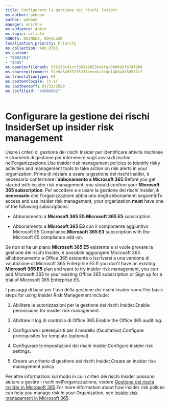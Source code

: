 ```yaml
---
title: Configurare la gestione dei rischi Insider
ms.author: pebaum
author: pebaum
manager: mnirkhe
ms.audience: Admin
ms.topic: article
ROBOTS: NOINDEX, NOFOLLOW
localization_priority: Priority
ms.collection: Adm_O365
ms.custom:
- "9002284"
- "4405"
ms.openlocfilehash: 556150c41ccf363e6025ba6fac0660d1fb74f9b8
ms.sourcegitcommit: 92e9a649532f5231ceedcafc4d14b8ad18d517c2
ms.translationtype: HT
ms.contentlocale: it-IT
ms.lasthandoff: 03/31/2020
ms.locfileid: "43060002"
---
```

# <a name="set-up-insider-risk-management"></a><span data-ttu-id="26e74-102">Configurare la gestione dei rischi Insider</span><span class="sxs-lookup"><span data-stu-id="26e74-102">Set up insider risk management</span></span>

<span data-ttu-id="26e74-103">Usare i criteri di gestione dei rischi Insider per identificare attività rischiose e strumenti di gestione per intervenire sugli avvisi di rischio nell'organizzazione.</span><span class="sxs-lookup"><span data-stu-id="26e74-103">Use insider risk management policies to identify risky activities and management tools to take action on risk alerts in your organization.</span></span> <span data-ttu-id="26e74-104">Prima di iniziare a usare la gestione dei rischi Insider, è necessario confermare l'**abbonamento a Microsoft 365**.</span><span class="sxs-lookup"><span data-stu-id="26e74-104">Before you get started with insider risk management, you should confirm your **Microsoft 365 subscription**.</span></span> <span data-ttu-id="26e74-105">Per accedere a e usare la gestione dei rischi Insider, **è necessario** che l'organizzazione abbia uno degli abbonamenti seguenti:</span><span class="sxs-lookup"><span data-stu-id="26e74-105">To access and use insider risk management, your organization **must** have one of the following subscriptions:</span></span>

- <span data-ttu-id="26e74-106">Abbonamento a **Microsoft 365 E5**.</span><span class="sxs-lookup"><span data-stu-id="26e74-106">**Microsoft 365 E5** subscription.</span></span>

- <span data-ttu-id="26e74-107">Abbonamento a **Microsoft 365 E3** con il componente aggiuntivo Microsoft E5 Compliance.</span><span class="sxs-lookup"><span data-stu-id="26e74-107">**Microsoft 365 E3** subscription with the Microsoft E5 compliance add-on.</span></span>

<span data-ttu-id="26e74-108">Se non si ha un piano **Microsoft 365 E5** esistente e si vuole provare la gestione dei rischi Insider, è possibile aggiungere Microsoft 365 all'abbonamento a Office 365 esistente o iscriversi a una versione di valutazione di Microsoft 365 Enterprise E5.</span><span class="sxs-lookup"><span data-stu-id="26e74-108">If you don't have an existing **Microsoft 365 E5** plan and want to try insider risk management, you can add Microsoft 365 to your existing Office 365 subscription or Sign up for a trial of Microsoft 365 Enterprise E5.</span></span>

<span data-ttu-id="26e74-109">I passaggi di base per l'uso della gestione dei rischi Insider sono:</span><span class="sxs-lookup"><span data-stu-id="26e74-109">The basic steps for using Insider Risk Management include:</span></span>

1. <span data-ttu-id="26e74-110">Abilitare le autorizzazioni per la gestione dei rischi Insider.</span><span class="sxs-lookup"><span data-stu-id="26e74-110">Enable permissions for insider risk management.</span></span>

2. <span data-ttu-id="26e74-111">Abilitare il log di controllo di Office 365.</span><span class="sxs-lookup"><span data-stu-id="26e74-111">Enable the Office 365 audit log.</span></span>

3. <span data-ttu-id="26e74-112">Configurare i prerequisiti per il modello (facoltativo).</span><span class="sxs-lookup"><span data-stu-id="26e74-112">Configure prerequisites for template (optional).</span></span>

4. <span data-ttu-id="26e74-113">Configurare le impostazioni dei rischi Insider.</span><span class="sxs-lookup"><span data-stu-id="26e74-113">Configure insider risk settings.</span></span>

5. <span data-ttu-id="26e74-114">Creare un criterio di gestione dei rischi Insider.</span><span class="sxs-lookup"><span data-stu-id="26e74-114">Create an insider risk management policy.</span></span>

<span data-ttu-id="26e74-115">Per altre informazioni sul modo in cui i criteri dei rischi Insider possono aiutare a gestire i rischi nell'organizzazione, vedere [Gestione dei rischi Insider in Microsoft 365](https://go.microsoft.com/fwlink/?linkid=2123907).</span><span class="sxs-lookup"><span data-stu-id="26e74-115">For more information about how insider risk polices can help you manage risk in your Organization, see [Insider risk management in Microsoft 365](https://go.microsoft.com/fwlink/?linkid=2123907).</span></span>
